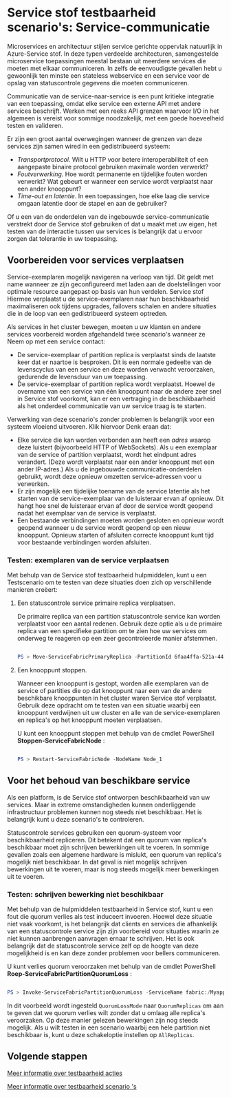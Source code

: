 <properties
   pageTitle="Testbaarheid: Service-communicatie | Microsoft Azure"
   description="Communicatie van de service-naar-service is een punt kritieke integratie van een toepassing voor de Service stof. In dit artikel wordt beschreven hoe ontwerpoverwegingen en testen technieken."
   services="service-fabric"
   documentationCenter=".net"
   authors="vturecek"
   manager="timlt"
   editor=""/>

<tags
   ms.service="service-fabric"
   ms.devlang="dotnet"
   ms.topic="article"
   ms.tgt_pltfrm="NA"
   ms.workload="NA"
   ms.date="07/06/2016"
   ms.author="vturecek"/>

# <a name="service-fabric-testability-scenarios-service-communication"></a>Service stof testbaarheid scenario's: Service-communicatie

Microservices en architectuur stijlen service gerichte oppervlak natuurlijk in Azure-Service stof. In deze typen verdeelde architecturen, samengestelde microservice toepassingen meestal bestaan uit meerdere services die moeten met elkaar communiceren. In zelfs de eenvoudigste gevallen hebt u gewoonlijk ten minste een stateless webservice en een service voor de opslag van statuscontrole gegevens die moeten communiceren.

Communicatie van de service-naar-service is een punt kritieke integratie van een toepassing, omdat elke service een externe API met andere services beschrijft. Werken met een reeks API grenzen waarvoor I/O in het algemeen is vereist voor sommige noodzakelijk, met een goede hoeveelheid testen en valideren.

Er zijn een groot aantal overwegingen wanneer de grenzen van deze services zijn samen wired in een gedistribueerd systeem:

 - *Transportprotocol*. Wilt u HTTP voor betere interoperabiliteit of een aangepaste binaire protocol gebruiken maximale worden verwerkt?
 - *Foutverwerking*. Hoe wordt permanente en tijdelijke fouten worden verwerkt? Wat gebeurt er wanneer een service wordt verplaatst naar een ander knooppunt?
 - *Time-out en latentie*. In een toepassingen, hoe elke laag die service omgaan latentie door de stapel en aan de gebruiker?

Of u een van de onderdelen van de ingebouwde service-communicatie verstrekt door de Service stof gebruiken of dat u maakt met uw eigen, het testen van de interactie tussen uw services is belangrijk dat u ervoor zorgen dat tolerantie in uw toepassing.

## <a name="prepare-for-services-to-move"></a>Voorbereiden voor services verplaatsen

Service-exemplaren mogelijk navigeren na verloop van tijd. Dit geldt met name wanneer ze zijn geconfigureerd met laden aan de doelstellingen voor optimale resource aangepast op basis van hun verdelen. Service stof Hiermee verplaatst u de service-exemplaren naar hun beschikbaarheid maximaliseren ook tijdens upgrades, failovers schalen en andere situaties die in de loop van een gedistribueerd systeem optreden.

Als services in het cluster bewegen, moeten u uw klanten en andere services voorbereid worden afgehandeld twee scenario's wanneer ze Neem op met een service contact:

- De service-exemplaar of partition replica is verplaatst sinds de laatste keer dat er naartoe is besproken. Dit is een normale gedeelte van de levenscyclus van een service en deze worden verwacht veroorzaken, gedurende de levensduur van uw toepassing.
- De service-exemplaar of partition replica wordt verplaatst. Hoewel de overname van een service van één knooppunt naar de andere zeer snel in Service stof voorkomt, kan er een vertraging in de beschikbaarheid als het onderdeel communicatie van uw service traag is te starten.

Verwerking van deze scenario's zonder problemen is belangrijk voor een systeem vloeiend uitvoeren. Klik hiervoor Denk eraan dat:

- Elke service die kan worden verbonden aan heeft een *adres* waarop deze luistert (bijvoorbeeld HTTP of WebSockets). Als u een exemplaar van de service of partition verplaatst, wordt het eindpunt adres verandert. (Deze wordt verplaatst naar een ander knooppunt met een ander IP-adres.) Als u de ingebouwde communicatie-onderdelen gebruikt, wordt deze opnieuw omzetten service-adressen voor u verwerken.
- Er zijn mogelijk een tijdelijke toename van de service latentie als het starten van de service-exemplaar van de luisteraar ervan af opnieuw. Dit hangt hoe snel de luisteraar ervan af door de service wordt geopend nadat het exemplaar van de service is verplaatst.
- Een bestaande verbindingen moeten worden gesloten en opnieuw wordt geopend wanneer u de service wordt geopend op een nieuw knooppunt. Opnieuw starten of afsluiten correcte knooppunt kunt tijd voor bestaande verbindingen worden afsluiten.

### <a name="test-it-move-service-instances"></a>Testen: exemplaren van de service verplaatsen

Met behulp van de Service stof testbaarheid hulpmiddelen, kunt u een Testscenario om te testen van deze situaties doen zich op verschillende manieren creëert:

1. Een statuscontrole service primaire replica verplaatsen.

    De primaire replica van een partition statuscontrole service kan worden verplaatst voor een aantal redenen. Gebruik deze optie als u de primaire replica van een specifieke partition om te zien hoe uw services om onderweg te reageren op een zeer gecontroleerde manier afstemmen.

    ```powershell

    PS > Move-ServiceFabricPrimaryReplica -PartitionId 6faa4ffa-521a-44e9-8351-dfca0f7e0466 -ServiceName fabric:/MyApplication/MyService

    ```

2. Een knooppunt stoppen.

    Wanneer een knooppunt is gestopt, worden alle exemplaren van de service of partities die op dat knooppunt naar een van de andere beschikbare knooppunten in het cluster waren Service stof verplaatst. Gebruik deze opdracht om te testen van een situatie waarbij een knooppunt verdwijnen uit uw cluster en alle van de service-exemplaren en replica's op het knooppunt moeten verplaatsen.

    U kunt een knooppunt stoppen met behulp van de cmdlet PowerShell **Stoppen-ServiceFabricNode** :

    ```powershell

    PS > Restart-ServiceFabricNode -NodeName Node_1

    ```

## <a name="maintain-service-availability"></a>Voor het behoud van beschikbare service

Als een platform, is de Service stof ontworpen beschikbaarheid van uw services. Maar in extreme omstandigheden kunnen onderliggende infrastructuur problemen kunnen nog steeds niet beschikbaar. Het is belangrijk kunt u deze scenario's te controleren.

Statuscontrole services gebruiken een quorum-systeem voor beschikbaarheid repliceren. Dit betekent dat een quorum van replica's beschikbaar moet zijn schrijven bewerkingen uit te voeren. In sommige gevallen zoals een algemene hardware is mislukt, een quorum van replica's mogelijk niet beschikbaar. In dat geval is niet mogelijk schrijven bewerkingen uit te voeren, maar is nog steeds mogelijk meer bewerkingen uit te voeren.

### <a name="test-it-write-operation-unavailability"></a>Testen: schrijven bewerking niet beschikbaar

Met behulp van de hulpmiddelen testbaarheid in Service stof, kunt u een fout die quorum verlies als test induceert invoeren. Hoewel deze situatie niet vaak voorkomt, is het belangrijk dat clients en services die afhankelijk van een statuscontrole service zijn zijn voorbereid voor situaties waarin ze niet kunnen aanbrengen aanvragen ernaar te schrijven. Het is ook belangrijk dat de statuscontrole service zelf op de hoogte van deze mogelijkheid is en kan deze zonder problemen voor bellers communiceren.

U kunt verlies quorum veroorzaken met behulp van de cmdlet PowerShell **Roep-ServiceFabricPartitionQuorumLoss** :

```powershell

PS > Invoke-ServiceFabricPartitionQuorumLoss -ServiceName fabric:/Myapplication/MyService -QuorumLossMode QuorumReplicas -QuorumLossDurationInSeconds 20

```

In dit voorbeeld wordt ingesteld `QuorumLossMode` naar `QuorumReplicas` om aan te geven dat we quorum verlies wilt zonder dat u omlaag alle replica's veroorzaken. Op deze manier gelezen bewerkingen zijn nog steeds mogelijk. Als u wilt testen in een scenario waarbij een hele partition niet beschikbaar is, kunt u deze schakeloptie instellen op `AllReplicas`.

## <a name="next-steps"></a>Volgende stappen

[Meer informatie over testbaarheid acties](service-fabric-testability-actions.md)

[Meer informatie over testbaarheid scenario 's](service-fabric-testability-scenarios.md)
